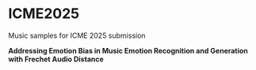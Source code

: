# ICME2025

Music samples for ICME 2025 submission

**Addressing Emotion Bias in Music Emotion Recognition and Generation with Frechet Audio Distance**
